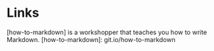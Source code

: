 # Links

[how-to-markdown] is a workshopper that teaches you how to write Markdown.
[how-to-markdown]: git.io/how-to-markdown